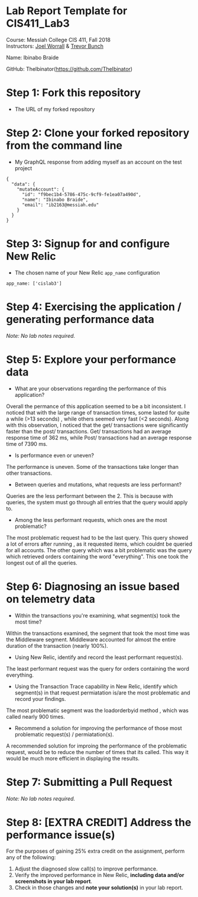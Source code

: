 # Lab Report Template for CIS411_Lab3
Course: Messiah College CIS 411, Fall 2018<br/>
Instructors: [Joel Worrall](https://github.com/tangollama) & [Trevor Bunch](https://github.com/trevordbunch)<br/>

Name: Ibinabo Braide<br/>

GitHub: TheIbinator(https://github.com/TheIbinator)<br/>

# Step 1: Fork this repository
- The URL of my forked repository

# Step 2: Clone your forked repository from the command line
- My GraphQL response from adding myself as an account on the test project
```
{
  "data": {
    "mutateAccount": {
      "id": "f9bec1b4-5786-475c-9cf9-fe1ea07a490d",
      "name": "Ibinabo Braide",
      "email": "ib2163@messiah.edu"
    }
  }
}
```

# Step 3: Signup for and configure New Relic
- The chosen name of your New Relic ```app_name``` configuration
```
app_name: ['cislab3']
```

# Step 4: Exercising the application / generating performance data

_Note: No lab notes required._

# Step 5: Explore your performance data
* What are your observations regarding the performance of this application? 

Overall the permance of this application seemed to be a bit inconsistent. I noticed that with the large range of transaction times, some lasted for quite a while (>13 seconds) ,
while others seemed very fast (<2 seconds). Along with this observation, I noticed that the get/ transactions were significantly faster than the post/ transactions. Get/
transactions had an average response time of 362 ms, while Post/ transactions had an average response time of 7390 ms.


* Is performance even or uneven? 

The performance is uneven. Some of the transactions take longer than other transactions.
* Between queries and mutations, what requests are less performant? 

Queries are the less performant between the 2. This is because with queries, the system must go through all 
entries that the query would apply to.

* Among the less performant requests, which ones are the most problematic?

The most problematic request had to be the last query. This query showed a lot of errors after running , as it
requested items, which couldnt be queried for all accounts. The other query which was a bit problematic was the query 
which retrieved orders containing the word "everything". This one took the longest out of all the queries.


# Step 6: Diagnosing an issue based on telemetry data
* Within the transactions you're examining, what segment(s) took the most time?

Within the transactions examined, the segment that took  the most time was the Middleware segment. Middleware accounted for almost 
the entire duration of the transaction (nearly 100%).


* Using New Relic, identify and record the least performant request(s).

The least performant request was the query for orders containing the word everything.

* Using the Transaction Trace capability in New Relic, identify which segment(s) in that request permiatation is/are the most problematic and record your findings.

The most problematic segment was the loadorderbyid method , which was called nearly 900 times.

* Recommend a solution for improving the performance of those most problematic request(s) / permiatation(s).

A recommended solution for improing the performance of the problematic request, would be to reduce the number of times that its called. 
This way it would be much more efficient in displaying the results.

# Step 7: Submitting a Pull Request
_Note: No lab notes required._

# Step 8: [EXTRA CREDIT] Address the performance issue(s)
For the purposes of gaining 25% extra credit on the assignment, perform any of the following:
1. Adjust the diagnosed slow call(s) to improve performance. 
2. Verify the improved performance in New Relic, **including data and/or screenshots in your lab report**.
2. Check in those changes and **note your solution(s)** in your lab report.